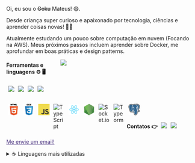 Oi, eu sou o <strike>Goku</strike> Mateus! 😄.

Desde criança super curioso e apaixonado por tecnologia, ciências e aprender coisas novas! 🧐🔎

Atualmente estudando um pouco sobre computação em nuvem (Focando na AWS). Meus próximos passos incluem aprender sobre Docker, me aprofundar em boas práticas e design patterns.

<img src="https://media.giphy.com/media/9rtpurjbqiqZXbBBet/giphy.gif" width="360px" align="right"/>

#### Ferramentas e linguagens :gear: 🖥️
<img style="margin:5px" height="25px" src="https://img.shields.io/badge/GitHub-100000?style=for-the-badge&logo=github&logoColor=white" align=left>
<img style="margin:5px" height="25px" src="https://img.shields.io/badge/Git-F05032?style=for-the-badge&logo=git&logoColor=white" align=left>
<img style="margin:5px" height="25px" src="https://img.shields.io/badge/Windows-0078D6?style=for-the-badge&logo=windows&logoColor=white" align=left>
<img style="margin:5px" height="25px" src="https://img.shields.io/badge/Ubuntu-E95420?style=for-the-badge&logo=ubuntu&logoColor=white" align=left>

<br></br>

<img align="left" alt="HTML5" width="30px" style="margin:5px;" src="https://raw.githubusercontent.com/github/explore/80688e429a7d4ef2fca1e82350fe8e3517d3494d/topics/html/html.png" />
<img align="left" alt="CSS3" width="30px" style="margin:5px;" src="https://raw.githubusercontent.com/github/explore/80688e429a7d4ef2fca1e82350fe8e3517d3494d/topics/css/css.png" />
<img align="left" alt="JavaScript" width="30px" style="margin:5px;" src="https://raw.githubusercontent.com/github/explore/80688e429a7d4ef2fca1e82350fe8e3517d3494d/topics/javascript/javascript.png" />
<img align="left" alt="TypeScript" width="30px" style="margin:5px;" src="https://image.flaticon.com/icons/png/512/919/919832.png" />
<img align="left" alt="React" width="30px" style="margin:5px;" src="https://raw.githubusercontent.com/github/explore/80688e429a7d4ef2fca1e82350fe8e3517d3494d/topics/react/react.png" />
<img align="left" alt="Node.js" width="30px" style="margin:5px;" src="https://raw.githubusercontent.com/github/explore/80688e429a7d4ef2fca1e82350fe8e3517d3494d/topics/nodejs/nodejs.png" />
<img align="left" alt="Socket.io" width="30px" style="margin:5px;" src="https://e7.pngegg.com/pngimages/307/948/png-clipart-socket-io-node-js-javascript-network-socket-websocket-electrical-cable-angle-triangle.png"/>
<img align="left" alt="Typeorm" width="30px" style="margin:5px;" src="https://avatars.githubusercontent.com/u/20165699?s=200&v=4" />
<img align="left" alt="PostgreSQL" width="30px" style="margin:5px;" src="https://raw.githubusercontent.com/github/explore/80688e429a7d4ef2fca1e82350fe8e3517d3494d/topics/postgresql/postgresql.png" />

<br></br>


#### Contatos 👉 <a target="_blank" href="https://api.whatsapp.com/send?phone=5542998043116"><img style="height: 20px; margin: 0 5px;" src="https://img.shields.io/badge/WhatsApp-25D366?style=for-the-badge&logo=whatsapp&logoColor=white"></a><a target="_blank" href="https://www.linkedin.com/in/mateuskuritza/"><img style="height: 20px; margin: 0 5px;" src="https://img.shields.io/badge/LinkedIn-0077B5?style=for-the-badge&logo=linkedin&logoColor=white"></a>
<a tatarget="_blank" href="mailto:mateuskuritza@gmail.com?subject=Hello world" style="color: #472F7E;">Me envie um email!</a>

<details>
  <summary>☕ Linguagens mais utilizadas</summary>
<br>
<img align="left" alt="Top linguagens Mateus" src="https://github-readme-stats.vercel.app/api/top-langs/?username=mateuskuritza&theme=gruvbox" />

</details>
